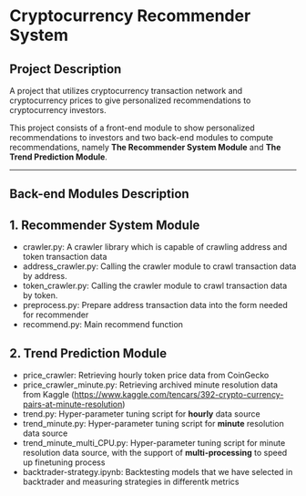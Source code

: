 # Cryptocurrency Recommender System
## **Project Description**
A project that utilizes cryptocurrency transaction network and cryptocurrency prices to give personalized recommendations to cryptocurrency investors.

This project consists of a front-end module to show personalized recommendations to investors and two back-end modules to compute recommendations, namely **The Recommender System Module** and **The Trend Prediction Module**.

---
## **Back-end Modules Description**

## 1. Recommender System Module
- crawler.py: A crawler library which is capable of crawling address and token transaction data
- address_crawler.py: Calling the crawler module to crawl transaction data by address.
- token_crawler.py: Calling the crawler module to crawl transaction data by token.
- preprocess.py: Prepare address transaction data into the form needed for recommender
- recommend.py: Main recommend function

## 2. Trend Prediction Module
- price_crawler: Retrieving hourly token price data from CoinGecko
- price_crawler_minute.py: Retrieving archived minute resolution data from Kaggle (https://www.kaggle.com/tencars/392-crypto-currency-pairs-at-minute-resolution)
- trend.py: Hyper-parameter tuning script for **hourly** data source
- trend_minute.py: Hyper-parameter tuning script for **minute** resolution data source
- trend_minute_multi_CPU.py: Hyper-parameter tuning script for minute resolution data source, with the support of **multi-processing** to speed up finetuning process
- backtrader-strategy.ipynb: Backtesting models that we have selected in backtrader and measuring strategies in differentk metrics